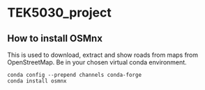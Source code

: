 # TEK5030_project

## How to install OSMnx
This is used to download, extract and show roads from maps from OpenStreetMap.
Be in your chosen virtual conda environment.
```
conda config --prepend channels conda-forge
conda install osmnx
```